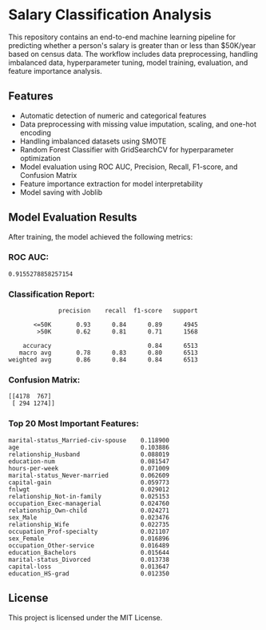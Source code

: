 # Salary Classification Analysis

This repository contains an end-to-end machine learning pipeline for predicting whether a person's salary is greater than or less than $50K/year based on census data. The workflow includes data preprocessing, handling imbalanced data, hyperparameter tuning, model training, evaluation, and feature importance analysis.

## Features
- Automatic detection of numeric and categorical features
- Data preprocessing with missing value imputation, scaling, and one-hot encoding
- Handling imbalanced datasets using SMOTE
- Random Forest Classifier with GridSearchCV for hyperparameter optimization
- Model evaluation using ROC AUC, Precision, Recall, F1-score, and Confusion Matrix
- Feature importance extraction for model interpretability
- Model saving with Joblib

## Model Evaluation Results
After training, the model achieved the following metrics:

### ROC AUC:
```
0.9155278858257154
```

### Classification Report:
```
              precision    recall  f1-score   support

       <=50K       0.93      0.84      0.89      4945
        >50K       0.62      0.81      0.71      1568

    accuracy                           0.84      6513
   macro avg       0.78      0.83      0.80      6513
weighted avg       0.86      0.84      0.84      6513
```

### Confusion Matrix:
```
[[4178  767]
 [ 294 1274]]
```

### Top 20 Most Important Features:
```
marital-status_Married-civ-spouse    0.118900
age                                  0.103886
relationship_Husband                 0.088019
education-num                        0.081547
hours-per-week                       0.071009
marital-status_Never-married         0.062609
capital-gain                         0.059773
fnlwgt                               0.029012
relationship_Not-in-family           0.025153
occupation_Exec-managerial           0.024760
relationship_Own-child               0.024271
sex_Male                             0.023476
relationship_Wife                    0.022735
occupation_Prof-specialty            0.021107
sex_Female                           0.016896
occupation_Other-service             0.016489
education_Bachelors                  0.015644
marital-status_Divorced              0.013738
capital-loss                         0.013647
education_HS-grad                    0.012350
```

## License
This project is licensed under the MIT License.
